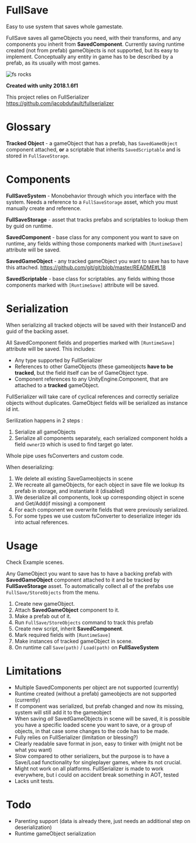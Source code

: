 # FullSave
Easy to use system that saves whole gamestate.

FullSave saves all gameObjects you need, with their transforms, and any components you inherit from **SavedComponent**.
Currently saving runtime created (not from prefab) gameObjects is not supported, but its easy to implement.
Conceptually any entity in game has to be described by a prefab, as its usually with most games.

![fs rocks](https://i.imgur.com/1UrL5Ij.png)


**Created with unity 2018.1.6f1**

This project relies on FullSerializer https://github.com/jacobdufault/fullserializer

# Glossary

**Tracked Object** - a gameObject that has a prefab, has `SavedGameObject` component attached, **or** a scriptable that inherits `SavedScriptable` and is stored in `FullSaveStorage`.

# Components

**FullSaveSystem** - Monobehavior through which you interface with the system. Needs a reference to a `FullSaveStorage` asset, which you must manually create and reference. 

**FullSaveStorage** - asset that tracks prefabs and scriptables to lookup them by guid on runtime.

**SavedComponent** - base class for any component you want to save on runtime,
any fields withing those components marked with `[RuntimeSave]` attribute will be saved.


**SavedGameObject** - any tracked gameObject you want to save has to have this attached. https://github.com/git/git/blob/master/README#L18

**SavedScriptable** - base class for scriptables. 
any fields withing those components marked with `[RuntimeSave]` attribute will be saved.

# Serialization

When serializing all tracked objects will be saved with their InstanceID and guid of the backing asset.

All SavedComponent fields and properties marked with `[RuntimeSave]` attribute will be saved.
This includes:
- Any type supported by FullSerializer
- References to other GameObjects (these gameobjects **have to be tracked**, but 
the field itself can be of GameObject type.
- Component references to any UnityEngine.Component, that are attached to a **tracked** gameObject.

FullSerializer will take care of cyclical references and correctly serialize objects without duplicates.
GameObject fields will be serialized as instance id int.

Serilization happens in 2 steps : 
  1. Serialize all gameObjects
  2. Serialize all components separately, each serialized component holds a field `ownerID` which is used to find 
  target go later.
  
Whole pipe uses fsConverters and custom code.

When deserializing:
  1. We delete all existing SaveGameobjects in scene
  2. We recreate all gameObjects, for each object in save file we lookup its prefab in storage, and instantiate it (disabled)
  3. We deserialize all components, look up corresponding object in scene and Get/Add(if missing) a component
  4. For each component we overwrite fields that were previously serialized.
  5. For some types we use custom fsConverter to deserialize integer ids into actual references.

# Usage

Check Example scenes.

Any GameObject you want to save has to have a backing prefab with **SavedGameObject** component attached to it and 
be tracked by **FullSaveStorage** asset. To automatically collect all of the prefabs use `FullSave/StoreObjects` 
from the menu.

  1. Create new gameObject.
  2. Attach **SavedGameObject** component to it.
  3. Make a prefab out of it.
  4. Run `FullSave/StoreObjects` command to track this prefab
  5. Create new script, inherit **SavedComponent**.
  6. Mark required fields with `[RuntimeSave]`
  7. Make instances of tracked gameObject in scene.
  8. On runtime call `Save(path)` / `Load(path)` on **FullSaveSystem**
  
# Limitations

- Multiple SavedComponents per object are not supported (currently)
- Runtime created (without a prefab) gameobjects are not supported (currently)
- If component was serialized, but prefab changed and now its missing, system will still add it to the gameobject
- When saving *all* SavedGameObjects in scene will be saved, it is possible you have a specific loaded scene you want to save, or a group of objects, in that case some changes to the code has to be made.
- Fully relies on FullSerializer (limitation or blessing?)
- Clearly readable save format in json, easy to tinker with (might not be what you want)
- Slow compared to other serializers, but the purpose is to have a Save/Load functionality for singleplayer games, where its not crucial.
- Might not work on all platforms. FullSerializer is made to work everywhere, but i could on accident break something in AOT, tested 
- Lacks unit tests.

# Todo

- Parenting support (data is already there, just needs an additional step on deserialization)
- Runtime gameObject serialization
